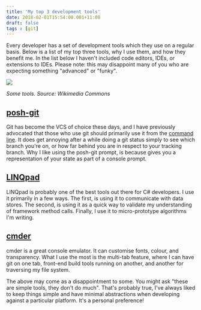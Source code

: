 ```yaml
---
title: 'My top 3 development tools'
date: 2018-02-01T15:54:00.001+11:00
draft: false
tags : [git]
---
```


Every developer has a set of development tools which they use on a regular basis. Below is a list of my top three tools, why I use them, and how they benefit me. In the list below I haven't included code editors, IDEs, or extensions to IDEs. Please note: this may disappoint many of you who are expecting something "advanced" or "funky".  

[![](https://4.bp.blogspot.com/-ab0wSs_TPLE/WnKcudd5I6I/AAAAAAAAQhQ/fKOpcQT7-2ohimUoI45A2uoWRMc-XBc6ACLcBGAs/s200/Klopfholz_mit_Beiteln%255B1%255D.jpg)](https://4.bp.blogspot.com/-ab0wSs_TPLE/WnKcudd5I6I/AAAAAAAAQhQ/fKOpcQT7-2ohimUoI45A2uoWRMc-XBc6ACLcBGAs/s1600/Klopfholz_mit_Beiteln%255B1%255D.jpg)

*Some tools. Source: Wikimedia Commons*


## [posh-git](https://github.com/dahlbyk/posh-git)
Git has become the VCS of choice these days, and I have previously advocated that those who use git should primarily use it from the [command line](/2018/01/git-breaking-get-off-the-ui). It does get annoying after a while doing a git status simply to see which branch you're on, or how far behind you are in respect to your tracking branch. Why I like using the posh-git prompt, is because gives you a representation of your state as part of a console prompt.

## [LINQpad](https://www.linqpad.net/)
LINQpad is probably one of the best tools out there for C# developers. I use it primarily in a few ways. The first, is using it to communicate with data stores. The second, is using it as a quick way to validate my understanding of framework method calls. Finally, I use it to micro-prototype algorithms I'm writing.  

## [cmder](https://conemu.github.io/)
cmder is a great console emulator. It can customise fonts, colour, and transparency. What I use the most is the multi-tab feature, where I can have git on one tab, front-end build tools running on another, and another for traversing my file system.

The above may come as a disappointment to some. You might ask "these are simple tools, they don't do much". That's probably true, I've always liked to keep things simple and have minimal abstractions when developing against a particular platform. It's a personal preference!